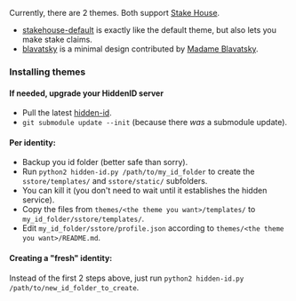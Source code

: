Currently, there are 2 themes.
Both support [Stake House](https://github.com/hidden-id/stakehouse#readme).

* [stakehouse-default](https://github.com/hidden-id/hiddenid-themes/tree/master/themes/blavatsky#readme) is exactly like the default theme, but also lets you
make stake claims.
* [blavatsky](https://github.com/hidden-id/hiddenid-themes/tree/master/themes/blavatsky#readme) is a minimal design contributed by [Madame Blavatsky](https://idoru.pl/u/blavatsky).


### Installing themes
#### If needed, upgrade your HiddenID server

* Pull the latest [hidden-id](https://github.com/hidden-id/hidden-id).
* `git submodule update --init` (because there *was* a submodule update).

#### Per identity:

* Backup you id folder (better safe than sorry).
* Run `python2 hidden-id.py /path/to/my_id_folder` to create the `sstore/templates/` and `sstore/static/` subfolders.
* You can kill it (you don't need to wait until it establishes the hidden service).
* Copy the files from `themes/<the theme you want>/templates/` to `my_id_folder/sstore/templates/`.
* Edit `my_id_folder/sstore/profile.json` according to `themes/<the theme you want>/README.md`.

#### Creating a "fresh" identity:

Instead of the first 2 steps above, just run `python2 hidden-id.py /path/to/new_id_folder_to_create`.

